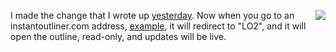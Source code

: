 <img src="http://scripting.com/images/2020/10/01/beets.png" border="0" align="right">I made the change that I wrote up <a href="http://scripting.com/2020/09/30.html#a150259">yesterday</a>. Now when you go to an instantoutliner.com address, <a href="http://instantoutliner.com/k5">example</a>, it will redirect to "LO2", and it will open the outline, read-only, and updates will be live. 
